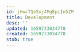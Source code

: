 ```yaml
---
id: jHwcTQeSxj4MgEpLIn5ZM
title: Development
desc: ''
updated: 1659733034778
created: 1659733034778
stub: true
---
```



